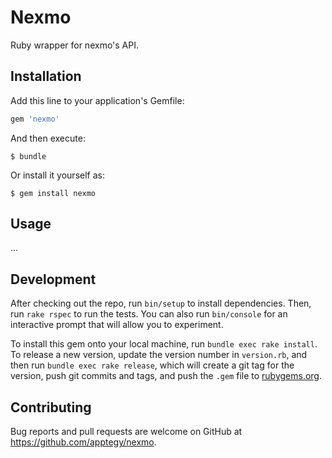 # Nexmo

Ruby wrapper for nexmo's API.

## Installation

Add this line to your application's Gemfile:

```ruby
gem 'nexmo'
```

And then execute:

    $ bundle

Or install it yourself as:

    $ gem install nexmo

## Usage

...

## Development

After checking out the repo, run `bin/setup` to install dependencies. Then, run `rake rspec` to run the tests. You can also run `bin/console` for an interactive prompt that will allow you to experiment.

To install this gem onto your local machine, run `bundle exec rake install`. To release a new version, update the version number in `version.rb`, and then run `bundle exec rake release`, which will create a git tag for the version, push git commits and tags, and push the `.gem` file to [rubygems.org](https://rubygems.org).

## Contributing

Bug reports and pull requests are welcome on GitHub at https://github.com/apptegy/nexmo.

